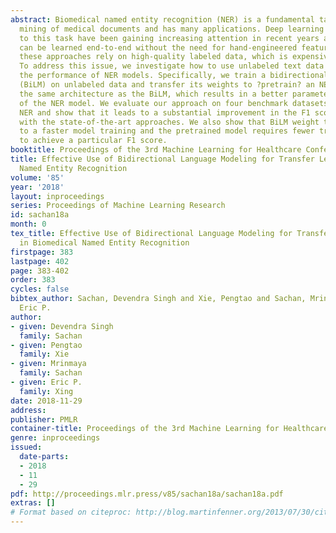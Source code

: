 ```yaml
---
abstract: Biomedical named entity recognition (NER) is a fundamental task in text
  mining of medical documents and has many applications. Deep learning based approaches
  to this task have been gaining increasing attention in recent years as their parameters
  can be learned end-to-end without the need for hand-engineered features. However,
  these approaches rely on high-quality labeled data, which is expensive to obtain.
  To address this issue, we investigate how to use unlabeled text data to improve
  the performance of NER models. Specifically, we train a bidirectional language model
  (BiLM) on unlabeled data and transfer its weights to ?pretrain? an NER model with
  the same architecture as the BiLM, which results in a better parameter initialization
  of the NER model. We evaluate our approach on four benchmark datasets for biomedical
  NER and show that it leads to a substantial improvement in the F1 scores compared
  with the state-of-the-art approaches. We also show that BiLM weight transfer leads
  to a faster model training and the pretrained model requires fewer training examples
  to achieve a particular F1 score.
booktitle: Proceedings of the 3rd Machine Learning for Healthcare Conference
title: Effective Use of Bidirectional Language Modeling for Transfer Learning in Biomedical
  Named Entity Recognition
volume: '85'
year: '2018'
layout: inproceedings
series: Proceedings of Machine Learning Research
id: sachan18a
month: 0
tex_title: Effective Use of Bidirectional Language Modeling for Transfer Learning
  in Biomedical Named Entity Recognition
firstpage: 383
lastpage: 402
page: 383-402
order: 383
cycles: false
bibtex_author: Sachan, Devendra Singh and Xie, Pengtao and Sachan, Mrinmaya and Xing,
  Eric P.
author:
- given: Devendra Singh
  family: Sachan
- given: Pengtao
  family: Xie
- given: Mrinmaya
  family: Sachan
- given: Eric P.
  family: Xing
date: 2018-11-29
address: 
publisher: PMLR
container-title: Proceedings of the 3rd Machine Learning for Healthcare Conference
genre: inproceedings
issued:
  date-parts:
  - 2018
  - 11
  - 29
pdf: http://proceedings.mlr.press/v85/sachan18a/sachan18a.pdf
extras: []
# Format based on citeproc: http://blog.martinfenner.org/2013/07/30/citeproc-yaml-for-bibliographies/
---
```

